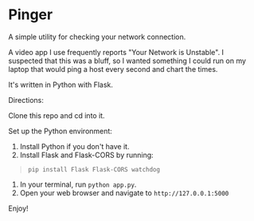 # Pinger
A simple utility for checking your network connection.



A video app I use frequently reports "Your Network is Unstable".  I suspected that this was a bluff, so I wanted something I could run on my laptop that would ping a host every second and chart the times.

It's written in Python with Flask.

Directions:

Clone this repo and cd into it.

Set up the Python environment:

1. Install Python if you don't have it.
2. Install Flask and Flask-CORS by running:

> `pip install Flask Flask-CORS watchdog`

1. In your terminal, run `python app.py`.
2. Open your web browser and navigate to `http://127.0.0.1:5000`

Enjoy!